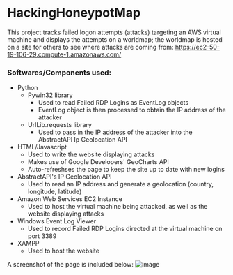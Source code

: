 HackingHoneypotMap
======
This project tracks failed logon attempts (attacks) targeting an AWS virtual machine and displays the attempts on a worldmap; the worldmap is hosted on a site for others to see where attacks are coming from: https://ec2-50-19-106-29.compute-1.amazonaws.com/

### Softwares/Components used:
* Python
  * Pywin32 library
    * Used to read Failed RDP Logins as EventLog objects
    * EventLog object is then processed to obtain the IP address of the attacker
  * UrlLib.requests library
    * Used to pass in the IP address of the attacker into the AbstractAPI Ip Geolocation API
* HTML/Javascript
  * Used to write the website displaying attacks
  * Makes use of Google Developers' GeoCharts API
  * Auto-refreshses the page to keep the site up to date with new logins
* AbstractAPI's IP Geolocation API
  * Used to read an IP address and generate a geolocation (country, longitude, latitude)
* Amazon Web Services EC2 Instance
  * Used to host the virtual machine being attacked, as well as the website displaying attacks
* Windows Event Log Viewer
  * Used to record Failed RDP Logins directed at the virtual machine on port 3389
* XAMPP
  * Used to host the website
  
A screenshot of the page is included below:
![image](https://user-images.githubusercontent.com/45743962/233748713-9a4af123-5fc3-4b01-8843-5f827aa3ad17.png)

